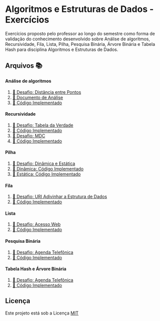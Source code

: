 # Algoritmos e Estruturas de Dados - Exercícios
Exercícios proposto pelo professor ao longo do semestre como forma de validação do conhecimento desenvolvido sobre Análise de algoritmos, Recursividade, Fila, Lista, Pilha, Pesquisa Binária, Árvore Binária e Tabela Hash para disciplina Algoritmos e Estruturas de Dados.

## Arquivos :books:

#### Análise de algoritmos
1. [:orange_book: Desafio: Distância entre Pontos](Analise-de-Algoritmo/Distancia-entre-Pontos.pdf)
1. [:blue_book: Documento de Análise](Analise-de-Algoritmo/Relatorio.pdf)
1. [:green_book: Código Implementado](Analise-de-Algoritmo/Program.cs)

#### Recursividade
1. [:orange_book: Desafio: Tabela da Verdade](Recursividade/TabeladaVerdade-Extra/TabeladaVerdade.pdf)
1. [:blue_book: Código Implementado](Recursividade/TabeladaVerdade-Extra\Program.cs)
1. [:orange_book: Desafio: MDC](Recursividade/MDC/MDC.pdf)
1. [:blue_book: Código Implementado](Recursividade/MDC/Program.cs)

#### Pilha
1. [:orange_book: Desafio: Dinâmica e Estática](Pilha/TAD-Pilha.pdf)
1. [:blue_book: Dinâmica: Código Implementado](Pilha/PilhaDinamica)
1. [:green_book: Estática: Código Implementado](Pilha/PilhaEstatica)

#### Fila
1. [:orange_book: Desafio: URI Adivinhar a Estrutura de Dados](Fila/URI-EuPossoAdivinharaEstruturadeDados.pdf)
1. [:blue_book: Código Implementado](Fila/Fila.cs)

#### Lista
1. [:orange_book: Desafio: Acesso Web](Lista/TAD-Lista.pdf)
1. [:blue_book: Código Implementado](Lista/Lista.cs)

#### Pesquisa Binária
1. [:orange_book: Desafio: Agenda Telefônica](Pesquisa-Binaria/PesquisaBinaria.pdf)
1. [:blue_book: Código Implementado](Pesquisa-Binaria/PesquisaBinaria.cs)

#### Tabela Hash e Árvore Binária
1. [:orange_book: Desafio: Agenda Telefônica](Tabela-Hash/ArvoreBinária-e-TabelaHash.pdf)
1. [:blue_book: Código Implementado](Tabela-Hash/Program.cs)


## Licença
Este projeto está sob a Licença [MIT](LICENSE.md)
